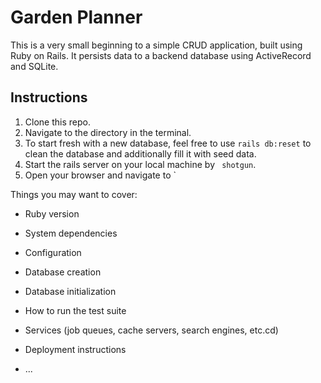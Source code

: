 # Garden Planner

This is a very small beginning to a simple CRUD application, built using Ruby on Rails. It persists data to a backend database using ActiveRecord and SQLite.

## Instructions
1. Clone this repo.
1. Navigate to the directory in the terminal.
1. To start fresh with a new database, feel free to use `rails db:reset` to clean the database and additionally fill it with seed data.
1. Start the rails server on your local machine by ` shotgun`.
1. Open your browser and navigate to `

Things you may want to cover:

* Ruby version

* System dependencies

* Configuration

* Database creation

* Database initialization

* How to run the test suite

* Services (job queues, cache servers, search engines, etc.cd)

* Deployment instructions

* ...
